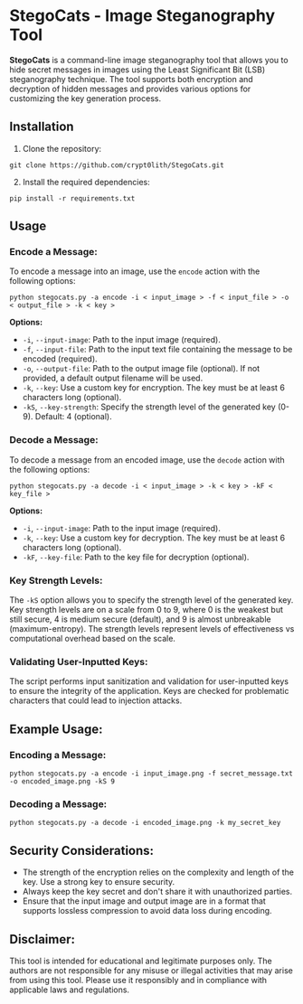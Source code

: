 # StegoCats - Image Steganography Tool

**StegoCats** is a command-line image steganography tool that allows you to hide secret messages in images using the Least Significant Bit (LSB) steganography technique. The tool supports both encryption and decryption of hidden messages and provides various options for customizing the key generation process.

## Installation

1. Clone the repository:
```shell
git clone https://github.com/crypt0lith/StegoCats.git
```

2. Install the required dependencies:
```shell
pip install -r requirements.txt
```

## Usage

### Encode a Message:

To encode a message into an image, use the `encode` action with the following options:
```shell
python stegocats.py -a encode -i < input_image > -f < input_file > -o < output_file > -k < key >
```

**Options:**
- `-i`, `--input-image`: Path to the input image (required).
- `-f`, `--input-file`: Path to the input text file containing the message to be encoded (required).
- `-o`, `--output-file`: Path to the output image file (optional). If not provided, a default output filename will be used.
- `-k`, `--key`: Use a custom key for encryption. The key must be at least 6 characters long (optional).
- `-kS`, `--key-strength`: Specify the strength level of the generated key (0-9). Default: 4 (optional).


### Decode a Message:

To decode a message from an encoded image, use the `decode` action with the following options:
```shell
python stegocats.py -a decode -i < input_image > -k < key > -kF < key_file >
```

**Options:**
- `-i`, `--input-image`: Path to the input image (required).
- `-k`, `--key`: Use a custom key for decryption. The key must be at least 6 characters long (optional).
- `-kF`, `--key-file`: Path to the key file for decryption (optional).

### Key Strength Levels:

The `-kS` option allows you to specify the strength level of the generated key. Key strength levels are on a scale from 0 to 9, where 0 is the weakest but still secure, 4 is medium secure (default), and 9 is almost unbreakable (maximum-entropy). The strength levels represent levels of effectiveness vs computational overhead based on the scale.

### Validating User-Inputted Keys:

The script performs input sanitization and validation for user-inputted keys to ensure the integrity of the application. Keys are checked for problematic characters that could lead to injection attacks.

## Example Usage:

### Encoding a Message:
```shell
python stegocats.py -a encode -i input_image.png -f secret_message.txt -o encoded_image.png -kS 9
```

### Decoding a Message:
```shell
python stegocats.py -a decode -i encoded_image.png -k my_secret_key
```

## Security Considerations:

- The strength of the encryption relies on the complexity and length of the key. Use a strong key to ensure security.
- Always keep the key secret and don't share it with unauthorized parties.
- Ensure that the input image and output image are in a format that supports lossless compression to avoid data loss during encoding.

## Disclaimer:

This tool is intended for educational and legitimate purposes only. The authors are not responsible for any misuse or illegal activities that may arise from using this tool. Please use it responsibly and in compliance with applicable laws and regulations.
